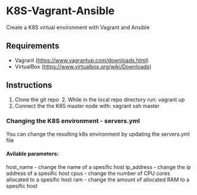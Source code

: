 # K8S-Vagrant-Ansible
Create a K8S virtual environment with Vagrant and Ansible

## Requirements
  - Vagrant (https://www.vagrantup.com/downloads.html)
  - VirtualBox (https://www.virtualbox.org/wiki/Downloads)
  
## Instructions
  1. Clone the git repo
  2. While in the local repo directory run: vagrant up
  3. Connect the the K8S master node with: vagrant ssh master
  
### Changing the K8S environment - servers.yml 
  You can change the resulting k8s environment by updating the servers.yml file
  #### Avilable parameters:
  host_name - change the name of a spesific host 
  ip_address - change the ip address of a spesific host
  cpus - change the number of CPU cores allocated to a spesific host
  ram - change the amount of allocated RAM to a spesific host
